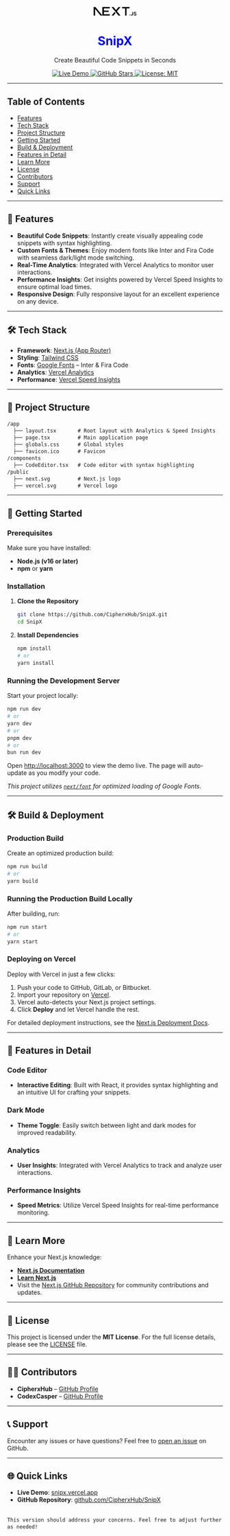 <div align="center">
  <img src="https://raw.githubusercontent.com/CipherxHub/SnipX/main/public/next.svg" alt="SnipX Logo" width="100" />
  <h1 style="color: blue;">SnipX</h1>
  <p>Create Beautiful Code Snippets in Seconds</p>
  <p>
    <a href="https://snipx.vercel.app" target="_blank">
      <img src="https://img.shields.io/badge/Live-Demo-brightgreen.svg" alt="Live Demo" />
    </a>
    <a href="https://github.com/CipherxHub/SnipX" target="_blank">
      <img src="https://img.shields.io/github/stars/CipherxHub/SnipX?style=social" alt="GitHub Stars" />
    </a>
    <a href="https://github.com/CipherxHub/SnipX/blob/main/LICENSE" target="_blank">
      <img src="https://img.shields.io/github/license/CipherxHub/SnipX" alt="License: MIT" />
    </a>
  </p>
</div>

---

## Table of Contents

- [Features](#features)
- [Tech Stack](#tech-stack)
- [Project Structure](#project-structure)
- [Getting Started](#getting-started)
- [Build & Deployment](#build--deployment)
- [Features in Detail](#features-in-detail)
- [Learn More](#learn-more)
- [License](#license)
- [Contributors](#contributors)
- [Support](#support)
- [Quick Links](#quick-links)

---

## <a id="features"></a>🚀 Features

- **Beautiful Code Snippets**: Instantly create visually appealing code snippets with syntax highlighting.
- **Custom Fonts & Themes**: Enjoy modern fonts like Inter and Fira Code with seamless dark/light mode switching.
- **Real-Time Analytics**: Integrated with Vercel Analytics to monitor user interactions.
- **Performance Insights**: Get insights powered by Vercel Speed Insights to ensure optimal load times.
- **Responsive Design**: Fully responsive layout for an excellent experience on any device.

---

## <a id="tech-stack"></a>🛠️ Tech Stack

- **Framework**: [Next.js (App Router)](https://nextjs.org/)
- **Styling**: [Tailwind CSS](https://tailwindcss.com/)
- **Fonts**: [Google Fonts](https://fonts.google.com/) – Inter & Fira Code
- **Analytics**: [Vercel Analytics](https://vercel.com/analytics)
- **Performance**: [Vercel Speed Insights](https://vercel.com/docs/speed-insights)

---

## <a id="project-structure"></a>📂 Project Structure

```plaintext
/app
  ├── layout.tsx       # Root layout with Analytics & Speed Insights
  ├── page.tsx         # Main application page
  ├── globals.css      # Global styles
  ├── favicon.ico      # Favicon
/components
  ├── CodeEditor.tsx   # Code editor with syntax highlighting
/public
  ├── next.svg         # Next.js logo
  ├── vercel.svg       # Vercel logo
```

---

## <a id="getting-started"></a>🚀 Getting Started

### Prerequisites

Make sure you have installed:
- **Node.js (v16 or later)**
- **npm** or **yarn**

### Installation

1. **Clone the Repository**
   ```bash
   git clone https://github.com/CipherxHub/SnipX.git
   cd SnipX
   ```

2. **Install Dependencies**
   ```bash
   npm install
   # or
   yarn install
   ```

### Running the Development Server

Start your project locally:
```bash
npm run dev
# or
yarn dev
# or
pnpm dev
# or
bun run dev
```

Open [http://localhost:3000](http://localhost:3000) to view the demo live. The page will auto-update as you modify your code.

*This project utilizes [`next/font`](https://nextjs.org/docs/basic-features/font-optimization) for optimized loading of Google Fonts.*

---

## <a id="build--deployment"></a>🛠️ Build & Deployment

### Production Build

Create an optimized production build:
```bash
npm run build
# or
yarn build
```

### Running the Production Build Locally

After building, run:
```bash
npm run start
# or
yarn start
```

### Deploying on Vercel

Deploy with Vercel in just a few clicks:

1. Push your code to GitHub, GitLab, or Bitbucket.
2. Import your repository on [Vercel](https://vercel.com/new?utm_source=create-next-app-readme).
3. Vercel auto-detects your Next.js project settings.
4. Click **Deploy** and let Vercel handle the rest.

For detailed deployment instructions, see the [Next.js Deployment Docs](https://nextjs.org/docs/deployment).

---

## <a id="features-in-detail"></a>🌟 Features in Detail

### Code Editor
- **Interactive Editing**: Built with React, it provides syntax highlighting and an intuitive UI for crafting your snippets.

### Dark Mode
- **Theme Toggle**: Easily switch between light and dark modes for improved readability.

### Analytics
- **User Insights**: Integrated with Vercel Analytics to track and analyze user interactions.

### Performance Insights
- **Speed Metrics**: Utilize Vercel Speed Insights for real-time performance monitoring.

---

## <a id="learn-more"></a>📖 Learn More

Enhance your Next.js knowledge:
- **[Next.js Documentation](https://nextjs.org/docs)**
- **[Learn Next.js](https://nextjs.org/learn)**
- Visit the [Next.js GitHub Repository](https://github.com/vercel/next.js) for community contributions and updates.

---

## <a id="license"></a>📜 License

This project is licensed under the **MIT License**. For the full license details, please see the [LICENSE](https://github.com/CipherxHub/SnipX/blob/main/LICENSE) file.

---

## <a id="contributors"></a>👨‍💻 Contributors

- **CipherxHub** – [GitHub Profile](https://github.com/CipherxHub)
- **CodexCasper** – [GitHub Profile](https://github.com/codexcasper)

---

## <a id="support"></a>📞 Support

Encounter any issues or have questions? Feel free to [open an issue](https://github.com/CipherxHub/SnipX/issues) on GitHub.

---

## <a id="quick-links"></a>🌐 Quick Links

- **Live Demo**: [snipx.vercel.app](https://snipx.vercel.app)
- **GitHub Repository**: [github.com/CipherxHub/SnipX](https://github.com/CipherxHub/SnipX)
```

This version should address your concerns. Feel free to adjust further as needed!
